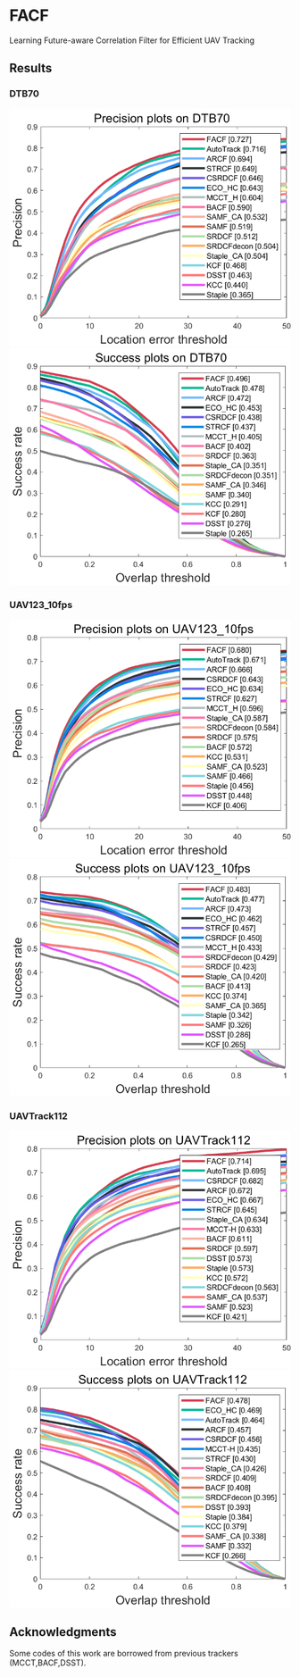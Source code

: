# FACF
Learning Future-aware Correlation Filter for Efficient UAV Tracking

## Results
### DTB70
![github](https://github.com/FreeZhang96/FACF/blob/master/results/fig/DTB70_PR.png "github")
![github](https://github.com/FreeZhang96/FACF/blob/master/results/fig/DTB70_SR.png "github")

### UAV123_10fps
![github](https://github.com/FreeZhang96/FACF/blob/master/results/fig/UAV123_10fps_PR.png "github")
![github](https://github.com/FreeZhang96/FACF/blob/master/results/fig/UAV123_10fps_SR.png "github")

### UAVTrack112
![github](https://github.com/FreeZhang96/FACF/blob/master/results/fig/UAVTrack112_PR.png "github")
![github](https://github.com/FreeZhang96/FACF/blob/master/results/fig/UAVTrack112_SR.png "github")

## Acknowledgments
Some codes of this work are borrowed from previous trackers (MCCT,BACF,DSST).
